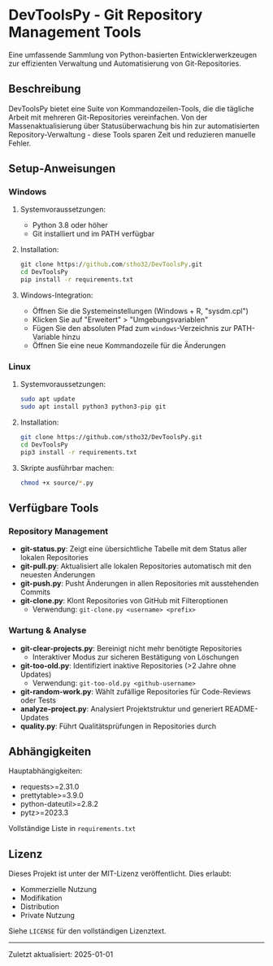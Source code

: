 # DevToolsPy - Git Repository Management Tools

Eine umfassende Sammlung von Python-basierten Entwicklerwerkzeugen zur effizienten Verwaltung und Automatisierung von Git-Repositories.

## Beschreibung

DevToolsPy bietet eine Suite von Kommandozeilen-Tools, die die tägliche Arbeit mit mehreren Git-Repositories vereinfachen. Von der Massenaktualisierung über Statusüberwachung bis hin zur automatisierten Repository-Verwaltung - diese Tools sparen Zeit und reduzieren manuelle Fehler.

## Setup-Anweisungen

### Windows

1. Systemvoraussetzungen:
   - Python 3.8 oder höher
   - Git installiert und im PATH verfügbar

2. Installation:
   ```cmd
   git clone https://github.com/stho32/DevToolsPy.git
   cd DevToolsPy
   pip install -r requirements.txt
   ```

3. Windows-Integration:
   - Öffnen Sie die Systemeinstellungen (Windows + R, "sysdm.cpl")
   - Klicken Sie auf "Erweitert" > "Umgebungsvariablen"
   - Fügen Sie den absoluten Pfad zum `windows`-Verzeichnis zur PATH-Variable hinzu
   - Öffnen Sie eine neue Kommandozeile für die Änderungen

### Linux

1. Systemvoraussetzungen:
   ```bash
   sudo apt update
   sudo apt install python3 python3-pip git
   ```

2. Installation:
   ```bash
   git clone https://github.com/stho32/DevToolsPy.git
   cd DevToolsPy
   pip3 install -r requirements.txt
   ```

3. Skripte ausführbar machen:
   ```bash
   chmod +x source/*.py
   ```

## Verfügbare Tools

### Repository Management
- **git-status.py**: Zeigt eine übersichtliche Tabelle mit dem Status aller lokalen Repositories
- **git-pull.py**: Aktualisiert alle lokalen Repositories automatisch mit den neuesten Änderungen
- **git-push.py**: Pusht Änderungen in allen Repositories mit ausstehenden Commits
- **git-clone.py**: Klont Repositories von GitHub mit Filteroptionen
  - Verwendung: `git-clone.py <username> <prefix>`

### Wartung & Analyse
- **git-clear-projects.py**: Bereinigt nicht mehr benötigte Repositories
  - Interaktiver Modus zur sicheren Bestätigung von Löschungen
- **git-too-old.py**: Identifiziert inaktive Repositories (>2 Jahre ohne Updates)
  - Verwendung: `git-too-old.py <github-username>`
- **git-random-work.py**: Wählt zufällige Repositories für Code-Reviews oder Tests
- **analyze-project.py**: Analysiert Projektstruktur und generiert README-Updates
- **quality.py**: Führt Qualitätsprüfungen in Repositories durch

## Abhängigkeiten

Hauptabhängigkeiten:
- requests>=2.31.0
- prettytable>=3.9.0
- python-dateutil>=2.8.2
- pytz>=2023.3

Vollständige Liste in `requirements.txt`

## Lizenz

Dieses Projekt ist unter der MIT-Lizenz veröffentlicht. Dies erlaubt:
- Kommerzielle Nutzung
- Modifikation
- Distribution
- Private Nutzung

Siehe `LICENSE` für den vollständigen Lizenztext.

---
Zuletzt aktualisiert: 2025-01-01
